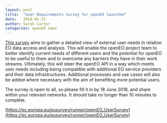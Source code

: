 ```yaml
---
layout: post
title:  "User Requirements Survey for openEO launched"
date:   2018-05-23
author: Sarah Carter
categories: openEO news
---
```


[This survey](https://ec.europa.eu/eusurvey/runner/openEO_UserSurvey) aims to gather a detailed view of external user needs in relation EO data access and analysis. This will enable the openEO project team to better identify current needs of different users and the potential for openEO to be useful to them and to overcome any barriers they have in their work streams. Ultimately, this will steer the openEO API in a way which meets user needs including being compatible with additional EO service providers and their data infrastructures. Additional processes and use cases will also be added where necessary with the aim of benefiting more potential users.

The survey is open to all, so please fill it in by 18 June 2018, and share within your relevant networks. It should take no longer than 10 minutes to complete. 

[https://ec.europa.eu/eusurvey/runner/openEO_UserSurvey](https://ec.europa.eu/eusurvey/runner/openEO_UserSurvey)